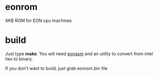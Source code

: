 # eonrom
4KB ROM for EON cpu machines

# build
Just type **make**. You will need [eonasm](https://github.com/elgron-eon/eonasm) and an utility to convert from intel hex to binary.

If you don't want to build, just grab eonrom.bin file

